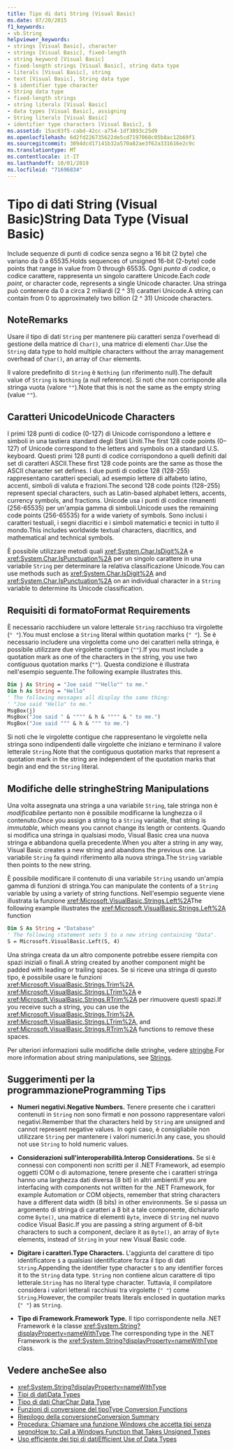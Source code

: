 ```yaml
---
title: Tipo di dati String (Visual Basic)
ms.date: 07/20/2015
f1_keywords:
- vb.String
helpviewer_keywords:
- strings [Visual Basic], character
- strings [Visual Basic], fixed-length
- string keyword [Visual Basic]
- fixed-length strings [Visual Basic], string data type
- literals [Visual Basic], string
- text [Visual Basic], String data type
- $ identifier type character
- String data type
- fixed-length strings
- string literals [Visual Basic]
- data types [Visual Basic], assigning
- String literals [Visual Basic]
- identifier type characters [Visual Basic], $
ms.assetid: 15ac03f5-cabd-42cc-a754-1df3893c25d9
ms.openlocfilehash: 6d2fd226735622de5cd7197060c05b8ac12b69f1
ms.sourcegitcommit: 3094dcd17141b32a570a82ae3f62a331616e2c9c
ms.translationtype: MT
ms.contentlocale: it-IT
ms.lasthandoff: 10/01/2019
ms.locfileid: "71696834"
---
```

# <a name="string-data-type-visual-basic"></a><span data-ttu-id="b9f69-102">Tipo di dati String (Visual Basic)</span><span class="sxs-lookup"><span data-stu-id="b9f69-102">String Data Type (Visual Basic)</span></span>
<span data-ttu-id="b9f69-103">Include sequenze di punti di codice senza segno a 16 bit (2 byte) che variano da 0 a 65535.</span><span class="sxs-lookup"><span data-stu-id="b9f69-103">Holds sequences of unsigned 16-bit (2-byte) code points that range in value from 0 through 65535.</span></span> <span data-ttu-id="b9f69-104">Ogni *punto di codice*, o codice carattere, rappresenta un singolo carattere Unicode.</span><span class="sxs-lookup"><span data-stu-id="b9f69-104">Each *code point*, or character code, represents a single Unicode character.</span></span> <span data-ttu-id="b9f69-105">Una stringa può contenere da 0 a circa 2 miliardi (2 ^ 31) caratteri Unicode.</span><span class="sxs-lookup"><span data-stu-id="b9f69-105">A string can contain from 0 to approximately two billion (2 ^ 31) Unicode characters.</span></span>  
  
## <a name="remarks"></a><span data-ttu-id="b9f69-106">Note</span><span class="sxs-lookup"><span data-stu-id="b9f69-106">Remarks</span></span>  
 <span data-ttu-id="b9f69-107">Usare il tipo di dati `String` per mantenere più caratteri senza l'overhead di gestione della matrice di `Char()`, una matrice di elementi `Char`.</span><span class="sxs-lookup"><span data-stu-id="b9f69-107">Use the `String` data type to hold multiple characters without the array management overhead of `Char()`, an array of `Char` elements.</span></span>  
  
 <span data-ttu-id="b9f69-108">Il valore predefinito di `String` è `Nothing` (un riferimento null).</span><span class="sxs-lookup"><span data-stu-id="b9f69-108">The default value of `String` is `Nothing` (a null reference).</span></span> <span data-ttu-id="b9f69-109">Si noti che non corrisponde alla stringa vuota (valore `""`).</span><span class="sxs-lookup"><span data-stu-id="b9f69-109">Note that this is not the same as the empty string (value `""`).</span></span>  
  
## <a name="unicode-characters"></a><span data-ttu-id="b9f69-110">Caratteri Unicode</span><span class="sxs-lookup"><span data-stu-id="b9f69-110">Unicode Characters</span></span>  
 <span data-ttu-id="b9f69-111">I primi 128 punti di codice (0-127) di Unicode corrispondono a lettere e simboli in una tastiera standard degli Stati Uniti.</span><span class="sxs-lookup"><span data-stu-id="b9f69-111">The first 128 code points (0–127) of Unicode correspond to the letters and symbols on a standard U.S. keyboard.</span></span> <span data-ttu-id="b9f69-112">Questi primi 128 punti di codice corrispondono a quelli definiti dal set di caratteri ASCII.</span><span class="sxs-lookup"><span data-stu-id="b9f69-112">These first 128 code points are the same as those the ASCII character set defines.</span></span> <span data-ttu-id="b9f69-113">I due punti di codice 128 (128-255) rappresentano caratteri speciali, ad esempio lettere di alfabeto latino, accenti, simboli di valuta e frazioni.</span><span class="sxs-lookup"><span data-stu-id="b9f69-113">The second 128 code points (128–255) represent special characters, such as Latin-based alphabet letters, accents, currency symbols, and fractions.</span></span> <span data-ttu-id="b9f69-114">Unicode usa i punti di codice rimanenti (256-65535) per un'ampia gamma di simboli.</span><span class="sxs-lookup"><span data-stu-id="b9f69-114">Unicode uses the remaining code points (256-65535) for a wide variety of symbols.</span></span> <span data-ttu-id="b9f69-115">Sono inclusi i caratteri testuali, i segni diacritici e i simboli matematici e tecnici in tutto il mondo.</span><span class="sxs-lookup"><span data-stu-id="b9f69-115">This includes worldwide textual characters, diacritics, and mathematical and technical symbols.</span></span>  
  
 <span data-ttu-id="b9f69-116">È possibile utilizzare metodi quali <xref:System.Char.IsDigit%2A> e <xref:System.Char.IsPunctuation%2A> per un singolo carattere in una variabile `String` per determinare la relativa classificazione Unicode.</span><span class="sxs-lookup"><span data-stu-id="b9f69-116">You can use methods such as <xref:System.Char.IsDigit%2A> and <xref:System.Char.IsPunctuation%2A> on an individual character in a `String` variable to determine its Unicode classification.</span></span>  
  
## <a name="format-requirements"></a><span data-ttu-id="b9f69-117">Requisiti di formato</span><span class="sxs-lookup"><span data-stu-id="b9f69-117">Format Requirements</span></span>  
 <span data-ttu-id="b9f69-118">È necessario racchiudere un valore letterale `String` racchiuso tra virgolette (`" "`).</span><span class="sxs-lookup"><span data-stu-id="b9f69-118">You must enclose a `String` literal within quotation marks (`" "`).</span></span> <span data-ttu-id="b9f69-119">Se è necessario includere una virgoletta come uno dei caratteri nella stringa, è possibile utilizzare due virgolette contigue (`""`).</span><span class="sxs-lookup"><span data-stu-id="b9f69-119">If you must include a quotation mark as one of the characters in the string, you use two contiguous quotation marks (`""`).</span></span> <span data-ttu-id="b9f69-120">Questa condizione è illustrata nell'esempio seguente.</span><span class="sxs-lookup"><span data-stu-id="b9f69-120">The following example illustrates this.</span></span>  
  
```vb  
Dim j As String = "Joe said ""Hello"" to me."  
Dim h As String = "Hello"  
' The following messages all display the same thing:  
' "Joe said "Hello" to me."  
MsgBox(j)  
MsgBox("Joe said " & """" & h & """" & " to me.")  
MsgBox("Joe said """ & h & """ to me.")  
```  
  
 <span data-ttu-id="b9f69-121">Si noti che le virgolette contigue che rappresentano le virgolette nella stringa sono indipendenti dalle virgolette che iniziano e terminano il valore letterale `String`.</span><span class="sxs-lookup"><span data-stu-id="b9f69-121">Note that the contiguous quotation marks that represent a quotation mark in the string are independent of the quotation marks that begin and end the `String` literal.</span></span>  
  
## <a name="string-manipulations"></a><span data-ttu-id="b9f69-122">Modifiche delle stringhe</span><span class="sxs-lookup"><span data-stu-id="b9f69-122">String Manipulations</span></span>  
 <span data-ttu-id="b9f69-123">Una volta assegnata una stringa a una variabile `String`, tale stringa non è *modificabile*e pertanto non è possibile modificarne la lunghezza o il contenuto.</span><span class="sxs-lookup"><span data-stu-id="b9f69-123">Once you assign a string to a `String` variable, that string is *immutable*, which means you cannot change its length or contents.</span></span> <span data-ttu-id="b9f69-124">Quando si modifica una stringa in qualsiasi modo, Visual Basic crea una nuova stringa e abbandona quella precedente.</span><span class="sxs-lookup"><span data-stu-id="b9f69-124">When you alter a string in any way, Visual Basic creates a new string and abandons the previous one.</span></span> <span data-ttu-id="b9f69-125">La variabile `String` fa quindi riferimento alla nuova stringa.</span><span class="sxs-lookup"><span data-stu-id="b9f69-125">The `String` variable then points to the new string.</span></span>  
  
 <span data-ttu-id="b9f69-126">È possibile modificare il contenuto di una variabile `String` usando un'ampia gamma di funzioni di stringa.</span><span class="sxs-lookup"><span data-stu-id="b9f69-126">You can manipulate the contents of a `String` variable by using a variety of string functions.</span></span> <span data-ttu-id="b9f69-127">Nell'esempio seguente viene illustrata la funzione <xref:Microsoft.VisualBasic.Strings.Left%2A></span><span class="sxs-lookup"><span data-stu-id="b9f69-127">The following example illustrates the <xref:Microsoft.VisualBasic.Strings.Left%2A> function</span></span>  
  
```vb  
Dim S As String = "Database"  
' The following statement sets S to a new string containing "Data".  
S = Microsoft.VisualBasic.Left(S, 4)  
```  
  
 <span data-ttu-id="b9f69-128">Una stringa creata da un altro componente potrebbe essere riempita con spazi iniziali o finali.</span><span class="sxs-lookup"><span data-stu-id="b9f69-128">A string created by another component might be padded with leading or trailing spaces.</span></span> <span data-ttu-id="b9f69-129">Se si riceve una stringa di questo tipo, è possibile usare le funzioni <xref:Microsoft.VisualBasic.Strings.Trim%2A>, <xref:Microsoft.VisualBasic.Strings.LTrim%2A> e <xref:Microsoft.VisualBasic.Strings.RTrim%2A> per rimuovere questi spazi.</span><span class="sxs-lookup"><span data-stu-id="b9f69-129">If you receive such a string, you can use the <xref:Microsoft.VisualBasic.Strings.Trim%2A>, <xref:Microsoft.VisualBasic.Strings.LTrim%2A>, and <xref:Microsoft.VisualBasic.Strings.RTrim%2A> functions to remove these spaces.</span></span>  
  
 <span data-ttu-id="b9f69-130">Per ulteriori informazioni sulle modifiche delle stringhe, vedere [stringhe](../../../visual-basic/programming-guide/language-features/strings/index.md).</span><span class="sxs-lookup"><span data-stu-id="b9f69-130">For more information about string manipulations, see [Strings](../../../visual-basic/programming-guide/language-features/strings/index.md).</span></span>  
  
## <a name="programming-tips"></a><span data-ttu-id="b9f69-131">Suggerimenti per la programmazione</span><span class="sxs-lookup"><span data-stu-id="b9f69-131">Programming Tips</span></span>  
  
- <span data-ttu-id="b9f69-132">**Numeri negativi.**</span><span class="sxs-lookup"><span data-stu-id="b9f69-132">**Negative Numbers.**</span></span> <span data-ttu-id="b9f69-133">Tenere presente che i caratteri contenuti in `String` non sono firmati e non possono rappresentare valori negativi.</span><span class="sxs-lookup"><span data-stu-id="b9f69-133">Remember that the characters held by `String` are unsigned and cannot represent negative values.</span></span> <span data-ttu-id="b9f69-134">In ogni caso, è consigliabile non utilizzare `String` per mantenere i valori numerici.</span><span class="sxs-lookup"><span data-stu-id="b9f69-134">In any case, you should not use `String` to hold numeric values.</span></span>  
  
- <span data-ttu-id="b9f69-135">**Considerazioni sull'interoperabilità.**</span><span class="sxs-lookup"><span data-stu-id="b9f69-135">**Interop Considerations.**</span></span> <span data-ttu-id="b9f69-136">Se si è connessi con componenti non scritti per il .NET Framework, ad esempio oggetti COM o di automazione, tenere presente che i caratteri stringa hanno una larghezza dati diversa (8 bit) in altri ambienti.</span><span class="sxs-lookup"><span data-stu-id="b9f69-136">If you are interfacing with components not written for the .NET Framework, for example Automation or COM objects, remember that string characters have a different data width (8 bits) in other environments.</span></span> <span data-ttu-id="b9f69-137">Se si passa un argomento di stringa di caratteri a 8 bit a tale componente, dichiararlo come `Byte()`, una matrice di elementi `Byte`, invece di `String` nel nuovo codice Visual Basic.</span><span class="sxs-lookup"><span data-stu-id="b9f69-137">If you are passing a string argument of 8-bit characters to such a component, declare it as `Byte()`, an array of `Byte` elements, instead of `String` in your new Visual Basic code.</span></span>  
  
- <span data-ttu-id="b9f69-138">**Digitare i caratteri.**</span><span class="sxs-lookup"><span data-stu-id="b9f69-138">**Type Characters.**</span></span> <span data-ttu-id="b9f69-139">L'aggiunta del carattere di tipo identificatore `$` a qualsiasi identificatore forza il tipo di dati `String`.</span><span class="sxs-lookup"><span data-stu-id="b9f69-139">Appending the identifier type character `$` to any identifier forces it to the `String` data type.</span></span> <span data-ttu-id="b9f69-140">`String` non contiene alcun carattere di tipo letterale.</span><span class="sxs-lookup"><span data-stu-id="b9f69-140">`String` has no literal type character.</span></span> <span data-ttu-id="b9f69-141">Tuttavia, il compilatore considera i valori letterali racchiusi tra virgolette (`" "`) come `String`.</span><span class="sxs-lookup"><span data-stu-id="b9f69-141">However, the compiler treats literals enclosed in quotation marks (`" "`) as `String`.</span></span>  
  
- <span data-ttu-id="b9f69-142">**Tipo di Framework.**</span><span class="sxs-lookup"><span data-stu-id="b9f69-142">**Framework Type.**</span></span> <span data-ttu-id="b9f69-143">Il tipo corrispondente nella .NET Framework è la classe <xref:System.String?displayProperty=nameWithType>.</span><span class="sxs-lookup"><span data-stu-id="b9f69-143">The corresponding type in the .NET Framework is the <xref:System.String?displayProperty=nameWithType> class.</span></span>  
  
## <a name="see-also"></a><span data-ttu-id="b9f69-144">Vedere anche</span><span class="sxs-lookup"><span data-stu-id="b9f69-144">See also</span></span>

- <xref:System.String?displayProperty=nameWithType>
- [<span data-ttu-id="b9f69-145">Tipi di dati</span><span class="sxs-lookup"><span data-stu-id="b9f69-145">Data Types</span></span>](../../../visual-basic/language-reference/data-types/index.md)
- [<span data-ttu-id="b9f69-146">Tipo di dati Char</span><span class="sxs-lookup"><span data-stu-id="b9f69-146">Char Data Type</span></span>](../../../visual-basic/language-reference/data-types/char-data-type.md)
- [<span data-ttu-id="b9f69-147">Funzioni di conversione del tipo</span><span class="sxs-lookup"><span data-stu-id="b9f69-147">Type Conversion Functions</span></span>](../../../visual-basic/language-reference/functions/type-conversion-functions.md)
- [<span data-ttu-id="b9f69-148">Riepilogo della conversione</span><span class="sxs-lookup"><span data-stu-id="b9f69-148">Conversion Summary</span></span>](../../../visual-basic/language-reference/keywords/conversion-summary.md)
- [<span data-ttu-id="b9f69-149">Procedura: Chiamare una funzione Windows che accetta tipi senza segno</span><span class="sxs-lookup"><span data-stu-id="b9f69-149">How to: Call a Windows Function that Takes Unsigned Types</span></span>](../../../visual-basic/programming-guide/com-interop/how-to-call-a-windows-function-that-takes-unsigned-types.md)
- [<span data-ttu-id="b9f69-150">Uso efficiente dei tipi di dati</span><span class="sxs-lookup"><span data-stu-id="b9f69-150">Efficient Use of Data Types</span></span>](../../../visual-basic/programming-guide/language-features/data-types/efficient-use-of-data-types.md)
